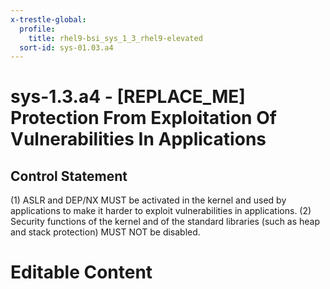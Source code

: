 ```yaml
---
x-trestle-global:
  profile:
    title: rhel9-bsi_sys_1_3_rhel9-elevated
  sort-id: sys-01.03.a4
---
```


# sys-1.3.a4 - \[REPLACE_ME\] Protection From Exploitation Of Vulnerabilities In Applications

## Control Statement

(1) ASLR and DEP/NX MUST be activated in the kernel and used by applications to make it harder
to exploit vulnerabilities in applications. (2) Security functions of the kernel and of the standard
libraries (such as heap and stack protection) MUST NOT be disabled.

# Editable Content

<!-- Make additions and edits below -->
<!-- The above represents the contents of the control as received by the profile, prior to additions. -->
<!-- If the profile makes additions to the control, they will appear below. -->
<!-- The above markdown may not be edited but you may edit the content below, and/or introduce new additions to be made by the profile. -->
<!-- If there is a yaml header at the top, parameter values may be edited. Use --set-parameters to incorporate the changes during assembly. -->
<!-- The content here will then replace what is in the profile for this control, after running profile-assemble. -->
<!-- The current profile has no added parts for this control, but you may add new ones here. -->
<!-- Each addition must have a heading either of the form ## Control my_addition_name -->
<!-- or ## Part a. (where the a. refers to one of the control statement labels.) -->
<!-- "## Control" parts are new parts added after the statement part. -->
<!-- "## Part" parts are new parts added into the top-level statement part with that label. -->
<!-- Subparts may be added with nested hash levels of the form ### My Subpart Name -->
<!-- underneath the parent ## Control or ## Part being added -->
<!-- See https://oscal-compass.github.io/compliance-trestle/tutorials/ssp_profile_catalog_authoring/ssp_profile_catalog_authoring for guidance. -->
